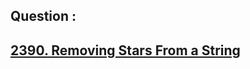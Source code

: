 ## Question : 
<h2> <a href="https://leetcode.com/problems/removing-stars-from-a-string/">2390. Removing Stars From a String</a>
